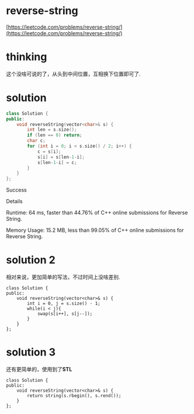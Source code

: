 # reverse-string

[https://leetcode.com/problems/reverse-string/](https://leetcode.com/problems/reverse-string/)

# thinking

这个没啥可说的了，从头到中间位置，互相换下位置即可了.

# solution

```c++
class Solution {
public:
    void reverseString(vector<char>& s) {
        int len = s.size();
        if (len == 0) return;
        char c;
        for (int i = 0; i < s.size() / 2; i++) {
            c = s[i];
            s[i] = s[len-1-i];
            s[len-1-i] = c;
        }
    }
};
```
Success

Details

Runtime: 64 ms, faster than 44.76% of C++ online submissions for Reverse String.

Memory Usage: 15.2 MB, less than 99.05% of C++ online submissions for Reverse String.


# solution 2

相对来说，更加简单的写法，不过时间上没啥差别.

```
class Solution {
public:
    void reverseString(vector<char>& s) {
        int i = 0, j = s.size() - 1;
        while(i < j){
            swap(s[i++], s[j--]);
        }
    }
};
```


# solution 3

还有更简单的，使用到了**STL**

```
class Solution {
public:
    void reverseString(vector<char>& s) {
        return string(s.rbegin(), s.rend());
    }
};
```
